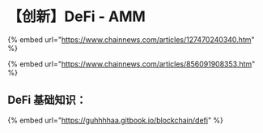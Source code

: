 # 【创新】DeFi - AMM

{% embed url="https://www.chainnews.com/articles/127470240340.htm" %}

{% embed url="https://www.chainnews.com/articles/856091908353.htm" %}

## DeFi 基础知识：

{% embed url="https://guhhhhaa.gitbook.io/blockchain/defi" %}



